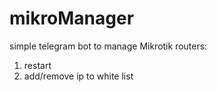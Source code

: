 # mikroManager
simple telegram bot to manage Mikrotik routers:
1. restart
2. add/remove ip to white list